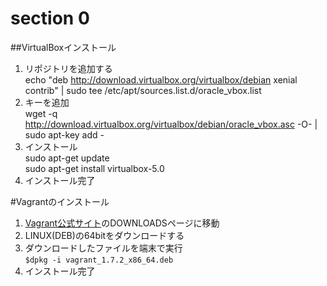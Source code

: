 # section 0

##VirtualBoxインストール

1. リポジトリを追加する  
    echo "deb http://download.virtualbox.org/virtualbox/debian xenial contrib" | sudo tee /etc/apt/sources.list.d/oracle_vbox.list
2. キーを追加  
wget -q http://download.virtualbox.org/virtualbox/debian/oracle_vbox.asc -O- | sudo apt-key add -
3. インストール  
    sudo apt-get update  
	sudo apt-get install virtualbox-5.0
4. インストール完了

#Vagrantのインストール
1. [Vagrant公式サイト](https://www.vagrantup.com/)のDOWNLOADSページに移動
2. LINUX(DEB)の64bitをダウンロードする
3. ダウンロードしたファイルを端末で実行  
     `$dpkg -i vagrant_1.7.2_x86_64.deb`
4. インストール完了

